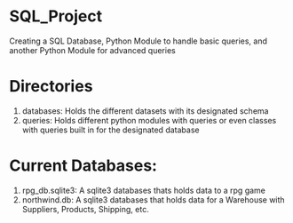 # SQL_Project
Creating a SQL Database, Python Module to handle basic queries, and another Python Module for advanced queries

# Directories
1. databases: Holds the different datasets with its designated schema
2. queries: Holds different python modules with queries or even classes with queries built in for the designated database

# Current Databases:
1. rpg_db.sqlite3: A sqlite3 databases thats holds data to a rpg game
2. northwind.db: A sqlite3 databases that holds data for a Warehouse with Suppliers, Products, Shipping, etc.

